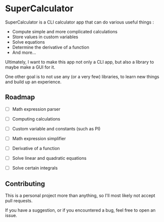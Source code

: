# SuperCalculator

SuperCalculator is a CLI calculator app that can do various useful things :
  - Compute simple and more complicated calculations
  - Store values in custom variables
  - Solve equations
  - Determine the derivative of a function
  - And more...

Ultimately, I want to make this app not only a CLI app, but also a library to maybe
make a GUI for it.

One other goal is to not use any (or a very few) libraries, to learn new things and
build up an experience.


## Roadmap
  - [ ] Math expression parser
  - [ ] Computing calculations
  - [ ] Custom variable and constants (such as PI)
  - [ ] Math expression simplifier
  - [ ] Derivative of a function
  - [ ] Solve linear and quadratic equations
  - [ ] Solve certain integrals


## Contributing 
  This is a personal project more than anything, so I'll most likely not accept pull requests.
  
  If you have a suggestion, or if you encountered a bug, feel free to open an issue.
 